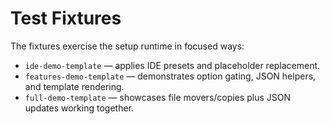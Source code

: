 # Test Fixtures

The fixtures exercise the setup runtime in focused ways:

- `ide-demo-template` &mdash; applies IDE presets and placeholder replacement.
- `features-demo-template` &mdash; demonstrates option gating, JSON helpers, and template rendering.
- `full-demo-template` &mdash; showcases file movers/copies plus JSON updates working together.
